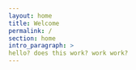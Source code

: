 ```yaml
---
layout: home
title: Welcome
permalink: /
section: home
intro_paragraph: >
hello? does this work? work work?
---
```

